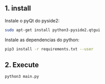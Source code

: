 
## 1. install

Instale o pyQt do pyside2:

``` sh
sudo apt-get install python3-pyside2.qtgui
```

Instale as dependencias do python:

``` bash
pip3 install -r requirements.txt --user
```

## 2. Execute

``` sh
python3 main.py
```

`
`
